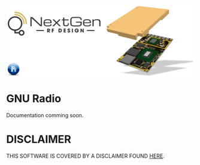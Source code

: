 [![logo](../BytePipe_Logo.png)](../../README.md)

# GNU Radio

Documentation comming soon.

# DISCLAIMER

THIS SOFTWARE IS COVERED BY A DISCLAIMER FOUND [HERE](../../DISCLAIMER.md).
